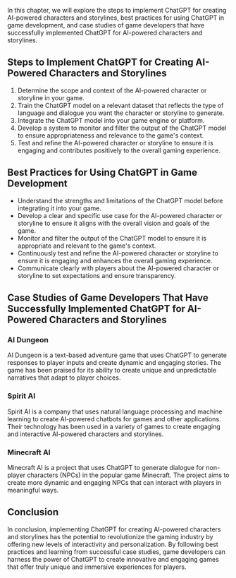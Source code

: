 
In this chapter, we will explore the steps to implement ChatGPT for creating AI-powered characters and storylines, best practices for using ChatGPT in game development, and case studies of game developers that have successfully implemented ChatGPT for AI-powered characters and storylines.

Steps to Implement ChatGPT for Creating AI-Powered Characters and Storylines
----------------------------------------------------------------------------

1. Determine the scope and context of the AI-powered character or storyline in your game.
2. Train the ChatGPT model on a relevant dataset that reflects the type of language and dialogue you want the character or storyline to generate.
3. Integrate the ChatGPT model into your game engine or platform.
4. Develop a system to monitor and filter the output of the ChatGPT model to ensure appropriateness and relevance to the game's context.
5. Test and refine the AI-powered character or storyline to ensure it is engaging and contributes positively to the overall gaming experience.

Best Practices for Using ChatGPT in Game Development
----------------------------------------------------

* Understand the strengths and limitations of the ChatGPT model before integrating it into your game.
* Develop a clear and specific use case for the AI-powered character or storyline to ensure it aligns with the overall vision and goals of the game.
* Monitor and filter the output of the ChatGPT model to ensure it is appropriate and relevant to the game's context.
* Continuously test and refine the AI-powered character or storyline to ensure it is engaging and enhances the overall gaming experience.
* Communicate clearly with players about the AI-powered character or storyline to set expectations and ensure transparency.

Case Studies of Game Developers That Have Successfully Implemented ChatGPT for AI-Powered Characters and Storylines
-------------------------------------------------------------------------------------------------------------------

### AI Dungeon

AI Dungeon is a text-based adventure game that uses ChatGPT to generate responses to player inputs and create dynamic and engaging stories. The game has been praised for its ability to create unique and unpredictable narratives that adapt to player choices.

### Spirit AI

Spirit AI is a company that uses natural language processing and machine learning to create AI-powered chatbots for games and other applications. Their technology has been used in a variety of games to create engaging and interactive AI-powered characters and storylines.

### Minecraft AI

Minecraft AI is a project that uses ChatGPT to generate dialogue for non-player characters (NPCs) in the popular game Minecraft. The project aims to create more dynamic and engaging NPCs that can interact with players in meaningful ways.

Conclusion
----------

In conclusion, implementing ChatGPT for creating AI-powered characters and storylines has the potential to revolutionize the gaming industry by offering new levels of interactivity and personalization. By following best practices and learning from successful case studies, game developers can harness the power of ChatGPT to create innovative and engaging games that offer truly unique and immersive experiences for players.
